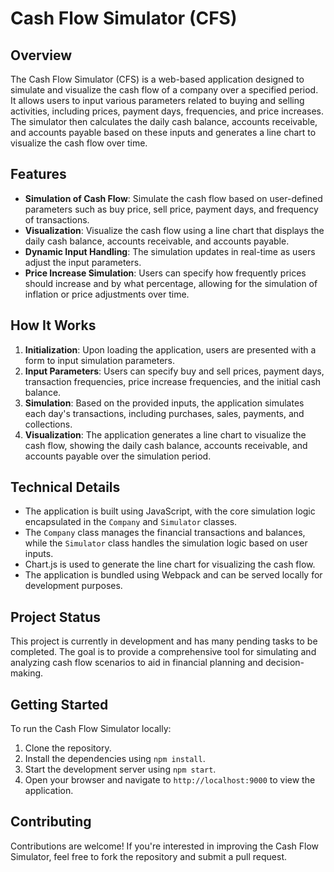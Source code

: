 # Cash Flow Simulator (CFS)

## Overview

The Cash Flow Simulator (CFS) is a web-based application designed to simulate and visualize the cash flow of a company over a specified period. It allows users to input various parameters related to buying and selling activities, including prices, payment days, frequencies, and price increases. The simulator then calculates the daily cash balance, accounts receivable, and accounts payable based on these inputs and generates a line chart to visualize the cash flow over time.

## Features

- **Simulation of Cash Flow**: Simulate the cash flow based on user-defined parameters such as buy price, sell price, payment days, and frequency of transactions.
- **Visualization**: Visualize the cash flow using a line chart that displays the daily cash balance, accounts receivable, and accounts payable.
- **Dynamic Input Handling**: The simulation updates in real-time as users adjust the input parameters.
- **Price Increase Simulation**: Users can specify how frequently prices should increase and by what percentage, allowing for the simulation of inflation or price adjustments over time.

## How It Works

1. **Initialization**: Upon loading the application, users are presented with a form to input simulation parameters.
2. **Input Parameters**: Users can specify buy and sell prices, payment days, transaction frequencies, price increase frequencies, and the initial cash balance.
3. **Simulation**: Based on the provided inputs, the application simulates each day's transactions, including purchases, sales, payments, and collections.
4. **Visualization**: The application generates a line chart to visualize the cash flow, showing the daily cash balance, accounts receivable, and accounts payable over the simulation period.

## Technical Details

- The application is built using JavaScript, with the core simulation logic encapsulated in the `Company` and `Simulator` classes.
- The `Company` class manages the financial transactions and balances, while the `Simulator` class handles the simulation logic based on user inputs.
- Chart.js is used to generate the line chart for visualizing the cash flow.
- The application is bundled using Webpack and can be served locally for development purposes.

## Project Status

This project is currently in development and has many pending tasks to be completed. The goal is to provide a comprehensive tool for simulating and analyzing cash flow scenarios to aid in financial planning and decision-making.

## Getting Started

To run the Cash Flow Simulator locally:

1. Clone the repository.
2. Install the dependencies using `npm install`.
3. Start the development server using `npm start`.
4. Open your browser and navigate to `http://localhost:9000` to view the application.

## Contributing

Contributions are welcome! If you're interested in improving the Cash Flow Simulator, feel free to fork the repository and submit a pull request.
